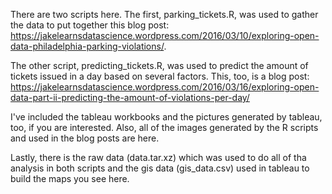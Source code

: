 There are two scripts here. The first, parking_tickets.R, was used to gather the data to put together this blog post: https://jakelearnsdatascience.wordpress.com/2016/03/10/exploring-open-data-philadelphia-parking-violations/.

The other script, predicting_tickets.R, was used to predict the amount of tickets issued in a day based on several factors. This, too, is a blog post: https://jakelearnsdatascience.wordpress.com/2016/03/16/exploring-open-data-part-ii-predicting-the-amount-of-violations-per-day/

I've included the tableau workbooks and the pictures generated by tableau, too, if you are interested. Also, all of the images generated by the R scripts and used in the blog posts are here. 

Lastly, there is the raw data (data.tar.xz) which was used to do all of tha analysis in both scripts and the gis data (gis_data.csv) used in tableau to build the maps you see here. 
